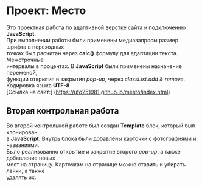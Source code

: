 # Проект: Место
Это проектная работа по адаптивной верстке сайта и подключению **JavaScript**.  
При выполнении работы были применены медиазапросы размер шрифта в переходных  
точках был расчитан через **calc()** формулу для адаптации текста. Межстрочные  
интервалы в процентах. В **JavaScript** были применены назначение переменой,  
функции открытия и закрытия *pop-up*, через *classList.add & remove*.
Кодировка языка **UTF-8**  
[Ссылка на сайт:] (https://ufo251981.github.io/mesto/index.html)

## Вторая контрольная работа
Во второй контрольной работе был создан **Template** блок, который был клонирован  
в **JavaScript**. Внутрь блока были добавлены карточки с фотографиями и названиями.  
Было реализованно открытие и закрытие второго *pop-up*, а также добавление новых  
мест на страницу. Карточкам на странице можно ставить и убирать лайки, а также  
удалять их.

